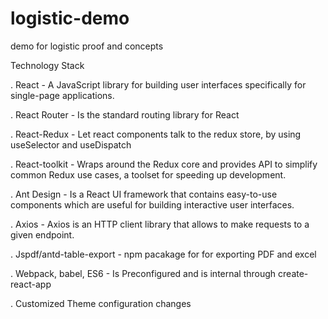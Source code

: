 # logistic-demo

demo for logistic proof and concepts

Technology Stack

. React - A JavaScript library for building user interfaces specifically for single-page applications.

. React Router - Is the standard routing library for React

. React-Redux - Let react components talk to the redux store, by using useSelector and useDispatch

. React-toolkit - Wraps around the Redux core and provides API to simplify common Redux use cases, a toolset for speeding up development.

. Ant Design - Is a React UI framework that contains easy-to-use components which are useful for building interactive user interfaces.

. Axios - Axios is an HTTP client library that allows to make requests to a given endpoint.

. Jspdf/antd-table-export - npm pacakage for for exporting PDF and excel

. Webpack, babel, ES6 - Is Preconfigured and is internal through create-react-app

. Customized Theme configuration changes


